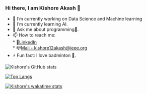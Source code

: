 ### Hi there, I am Kishore Akash 👋


* 🔭 I’m currently working on Data Science and Machine learning
* 🌱 I’m currently learning AI.
* 💬 Ask me about programming:raising_hand:.
* 📫 How to reach me: <br>
      * :love_letter:[LinkedIn](https://www.linkedin.com/in/kishore-akash-b76120193/)<br>
      * :mailbox_closed:[Mail - kishore12akash@ieee.org](https://mail.google.com/)
* ⚡ Fun fact: I love badminton :tennis:.<br>


![Kishore's GitHub stats](https://github-readme-stats.vercel.app/api?username=KishoreAkashYS&show_icons=true&theme=tokyonight)<br>

[![Top Langs](https://github-readme-stats.vercel.app/api/top-langs/?username=KishoreAkashYS&layout=compact)](https://github.com/KishoreAkashYS/github-readme-stats)<br>

[![Kishore's wakatime stats](https://github-readme-stats.vercel.app/api/wakatime?username=KishoreAkashYS)](https://github.com/KishoreAKashYS/github-readme-stats)




